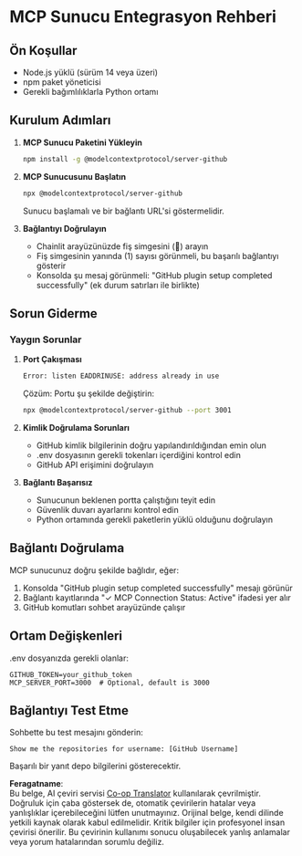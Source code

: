 <!--
CO_OP_TRANSLATOR_METADATA:
{
  "original_hash": "c4be907703b836d1a1c360db20da4de9",
  "translation_date": "2025-07-12T14:16:30+00:00",
  "source_file": "11-mcp/code_samples/github-mcp/MCP_SETUP.md",
  "language_code": "tr"
}
-->
# MCP Sunucu Entegrasyon Rehberi

## Ön Koşullar
- Node.js yüklü (sürüm 14 veya üzeri)
- npm paket yöneticisi
- Gerekli bağımlılıklarla Python ortamı

## Kurulum Adımları

1. **MCP Sunucu Paketini Yükleyin**
   ```bash
   npm install -g @modelcontextprotocol/server-github
   ```

2. **MCP Sunucusunu Başlatın**
   ```bash
   npx @modelcontextprotocol/server-github
   ```
   Sunucu başlamalı ve bir bağlantı URL'si göstermelidir.

3. **Bağlantıyı Doğrulayın**
   - Chainlit arayüzünüzde fiş simgesini (🔌) arayın
   - Fiş simgesinin yanında (1) sayısı görünmeli, bu başarılı bağlantıyı gösterir
   - Konsolda şu mesaj görünmeli: "GitHub plugin setup completed successfully" (ek durum satırları ile birlikte)

## Sorun Giderme

### Yaygın Sorunlar

1. **Port Çakışması**
   ```bash
   Error: listen EADDRINUSE: address already in use
   ```
   Çözüm: Portu şu şekilde değiştirin:
   ```bash
   npx @modelcontextprotocol/server-github --port 3001
   ```

2. **Kimlik Doğrulama Sorunları**
   - GitHub kimlik bilgilerinin doğru yapılandırıldığından emin olun
   - .env dosyasının gerekli tokenları içerdiğini kontrol edin
   - GitHub API erişimini doğrulayın

3. **Bağlantı Başarısız**
   - Sunucunun beklenen portta çalıştığını teyit edin
   - Güvenlik duvarı ayarlarını kontrol edin
   - Python ortamında gerekli paketlerin yüklü olduğunu doğrulayın

## Bağlantı Doğrulama

MCP sunucunuz doğru şekilde bağlıdır, eğer:
1. Konsolda "GitHub plugin setup completed successfully" mesajı görünür
2. Bağlantı kayıtlarında "✓ MCP Connection Status: Active" ifadesi yer alır
3. GitHub komutları sohbet arayüzünde çalışır

## Ortam Değişkenleri

.env dosyanızda gerekli olanlar:
```
GITHUB_TOKEN=your_github_token
MCP_SERVER_PORT=3000  # Optional, default is 3000
```

## Bağlantıyı Test Etme

Sohbette bu test mesajını gönderin:
```
Show me the repositories for username: [GitHub Username]
```
Başarılı bir yanıt depo bilgilerini gösterecektir.

**Feragatname**:  
Bu belge, AI çeviri servisi [Co-op Translator](https://github.com/Azure/co-op-translator) kullanılarak çevrilmiştir. Doğruluk için çaba göstersek de, otomatik çevirilerin hatalar veya yanlışlıklar içerebileceğini lütfen unutmayınız. Orijinal belge, kendi dilinde yetkili kaynak olarak kabul edilmelidir. Kritik bilgiler için profesyonel insan çevirisi önerilir. Bu çevirinin kullanımı sonucu oluşabilecek yanlış anlamalar veya yorum hatalarından sorumlu değiliz.